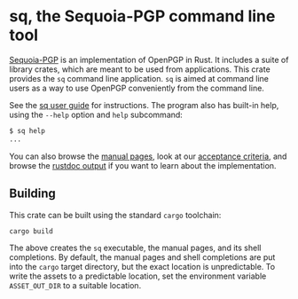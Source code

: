 # sq, the Sequoia-PGP command line tool

[Sequoia-PGP][] is an implementation of OpenPGP in Rust. It includes a
suite of library crates, which are meant to be used from applications.
This crate provides the `sq` command line application. `sq` is aimed
at command line users as a way to use OpenPGP conveniently from the
command line.

See the [sq user guide][] for instructions. The program also has built-in
help, using the `--help` option and `help` subcommand:

~~~sh
$ sq help
...
~~~

You can also browse the [manual pages][], look at our [acceptance
criteria][], and browse the [rustdoc output][] if you want to learn about
the implementation.

[Sequoia-PGP]: https://sequoia-pgp.org/
[sq user guide]: https://sequoia-pgp.gitlab.io/sq-user-guide/
[manual pages]: https://sequoia-pgp.gitlab.io/sequoia-sq/man/
[acceptance criteria]: https://sequoia-pgp.gitlab.io/sequoia-sq/subplot/
[rustdoc output]: https://sequoia-pgp.gitlab.io/sequoia-sq/impl/

## Building

This crate can be built using the standard `cargo` toolchain:

```sh
cargo build
```

The above creates the `sq` executable, the manual pages, and its shell
completions.  By default, the manual pages and shell completions are
put into the `cargo` target directory, but the exact location is
unpredictable.  To write the assets to a predictable location, set the
environment variable `ASSET_OUT_DIR` to a suitable location.

